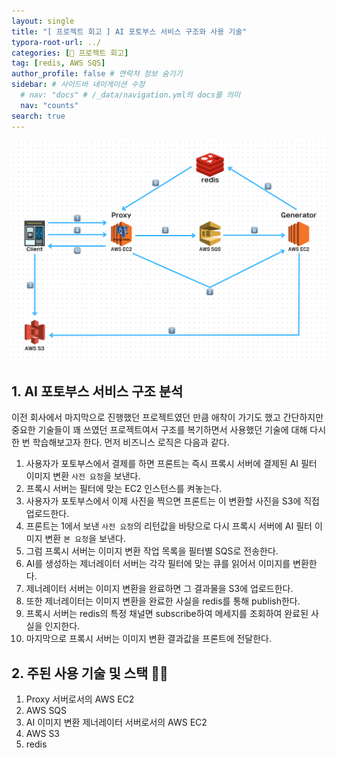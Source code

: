 ```yaml
---
layout: single
title: "[ 프로젝트 회고 ] AI 포토부스 서비스 구조와 사용 기술"
typora-root-url: ../
categories: [📌 프로젝트 회고]
tag: [redis, AWS SQS]
author_profile: false # 연락처 정보 숨기기
sidebar: # 사이드바 네이게이션 수정
  # nav: "docs" # /_data/navigation.yml의 docs를 의미
  nav: "counts"
search: true
---
```


![real-photobooth](/images/2024-09-10-photobooth-structure/real-photobooth.png)

## 1. AI 포토부스 서비스 구조 분석

이전 회사에서 마지막으로 진행했던 프로젝트였던 만큼 애착이 가기도 했고 간단하지만 중요한 기술들이 꽤 쓰였던 프로젝트여서 구조를 복기하면서 사용했던 기술에 대해 다시 한 번 학습해보고자 한다. 먼저 비즈니스 로직은 다음과 같다.

1. 사용자가 포토부스에서 결제를 하면 프론트는 즉시 프록시 서버에 결제된 AI 필터 이미지 변환 `사전 요청`을 보낸다.
2. 프록시 서버는 필터에 맞는 EC2 인스턴스를 켜놓는다.
3. 사용자가 포토부스에서 이제 사진을 찍으면 프론트는 이 변환할 사진을 S3에 직접 업로드한다. 
4. 프론트는 1에서 보낸 `사전 요청`의 리턴값을 바탕으로 다시 프록시 서버에 AI 필터 이미지 변환 `본 요청`을 보낸다.
5. 그럼 프록시 서버는 이미지 변환 작업 목록을 필터별 SQS로 전송한다.
6. AI를 생성하는 제너레이터 서버는 각각 필터에 맞는 큐를 읽어서 이미지를 변환한다.
7. 제너레이터 서버는 이미지 변환을 완료하면 그 결과물을 S3에 업로드한다.
8. 또한 제너레이터는 이미지 변환을 완료한 사실을 redis를 통해 publish한다.
9. 프록시 서버는 redis의 특정 채널면 subscribe하여 메세지를 조회하여 완료된 사실을 인지한다.
10. 마지막으로 프록시 서버는 이미지 변환 결과값을 프론트에 전달한다. 



## 2. 주된 사용 기술 및 스택 ✍🏻

1. Proxy 서버로서의 AWS EC2
2. AWS SQS
3. AI 이미지 변환 제너레이터 서버로서의 AWS EC2
4. AWS S3
5. redis
